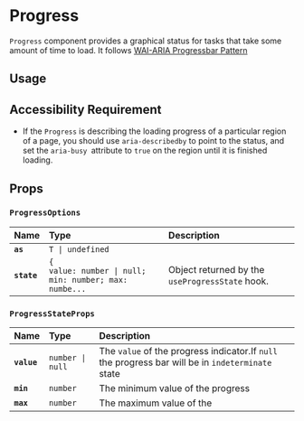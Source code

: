 # Progress

`Progress` component provides a graphical status for tasks that take some amount
of time to load. It follows
[WAI-ARIA Progressbar Pattern](https://www.w3.org/TR/wai-aria-1.2/#progressbar)

<!-- INJECT_TOC -->

## Usage

<!-- IMPORT_EXAMPLE src/progress/stories/templates/ProgressBasicJsx.ts -->

<!-- CODESANDBOX
link_title: Progress Basic
js: src/progress/stories/templates/ProgressBasicJsx.ts
css: src/progress/stories/templates/ProgressBasicCss.ts
-->

<!-- CODESANDBOX
link_title: Progress Linear
js: src/progress/stories/templates/LinearProgressJsx.ts
deps: ['@emotion/css']
-->

<!-- CODESANDBOX
link_title: Progress Circular
js: src/progress/stories/templates/CircularProgressJsx.ts
deps: ['@emotion/css']
-->

## Accessibility Requirement

- If the `Progress` is describing the loading progress of a particular region of
  a page, you should use `aria-describedby` to point to the status, and set the
  `aria-busy `attribute to `true` on the region until it is finished loading.

<!-- INJECT_COMPOSITION src/progress -->

## Props

### `ProgressOptions`

| Name        | Type                                                                                                                                                                             | Description                                     |
| :---------- | :------------------------------------------------------------------------------------------------------------------------------------------------------------------------------- | :---------------------------------------------- |
| **`as`**    | <code>T \| undefined</code>                                                                                                                                                      |                                                 |
| **`state`** | <code title="{ value: number \| null; min: number; max: number; isIndeterminate: boolean; percent: number \| null; }">{ value: number \| null; min: number; max: numbe...</code> | Object returned by the `useProgressState` hook. |

### `ProgressStateProps`

| Name        | Type                        | Description                                                                                       |
| :---------- | :-------------------------- | :------------------------------------------------------------------------------------------------ |
| **`value`** | <code>number \| null</code> | The `value` of the progress indicator.If `null` the progress bar will be in `indeterminate` state |
| **`min`**   | <code>number</code>         | The minimum value of the progress                                                                 |
| **`max`**   | <code>number</code>         | The maximum value of the                                                                          |
